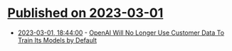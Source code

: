# [Published on 2023-03-01](index.md)

* [2023-03-01, 18:44:00](https://tech.slashdot.org/story/23/03/01/1845206/openai-will-no-longer-use-customer-data-to-train-its-models-by-default?utm_source=rss1.0mainlinkanon&utm_medium=feed) - [OpenAI Will No Longer Use Customer Data To Train Its Models by Default](https://tech.slashdot.org/story/23/03/01/1845206/openai-will-no-longer-use-customer-data-to-train-its-models-by-default?utm_source=rss1.0mainlinkanon&utm_medium=feed)

